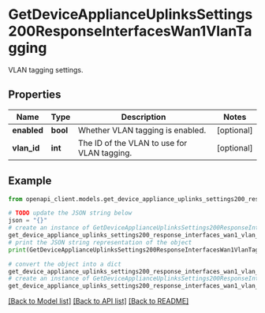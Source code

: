 # GetDeviceApplianceUplinksSettings200ResponseInterfacesWan1VlanTagging

VLAN tagging settings.

## Properties

Name | Type | Description | Notes
------------ | ------------- | ------------- | -------------
**enabled** | **bool** | Whether VLAN tagging is enabled. | [optional] 
**vlan_id** | **int** | The ID of the VLAN to use for VLAN tagging. | [optional] 

## Example

```python
from openapi_client.models.get_device_appliance_uplinks_settings200_response_interfaces_wan1_vlan_tagging import GetDeviceApplianceUplinksSettings200ResponseInterfacesWan1VlanTagging

# TODO update the JSON string below
json = "{}"
# create an instance of GetDeviceApplianceUplinksSettings200ResponseInterfacesWan1VlanTagging from a JSON string
get_device_appliance_uplinks_settings200_response_interfaces_wan1_vlan_tagging_instance = GetDeviceApplianceUplinksSettings200ResponseInterfacesWan1VlanTagging.from_json(json)
# print the JSON string representation of the object
print(GetDeviceApplianceUplinksSettings200ResponseInterfacesWan1VlanTagging.to_json())

# convert the object into a dict
get_device_appliance_uplinks_settings200_response_interfaces_wan1_vlan_tagging_dict = get_device_appliance_uplinks_settings200_response_interfaces_wan1_vlan_tagging_instance.to_dict()
# create an instance of GetDeviceApplianceUplinksSettings200ResponseInterfacesWan1VlanTagging from a dict
get_device_appliance_uplinks_settings200_response_interfaces_wan1_vlan_tagging_from_dict = GetDeviceApplianceUplinksSettings200ResponseInterfacesWan1VlanTagging.from_dict(get_device_appliance_uplinks_settings200_response_interfaces_wan1_vlan_tagging_dict)
```
[[Back to Model list]](../README.md#documentation-for-models) [[Back to API list]](../README.md#documentation-for-api-endpoints) [[Back to README]](../README.md)


